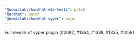 ```yaml
---
"@nomiclabs/hardhat-e2e-tests": patch
"hardhat": patch
"@nomiclabs/hardhat-vyper": major
---
```


Full rework of vyper plugin (#2082, #1364, #1338, #1335, #1258)
